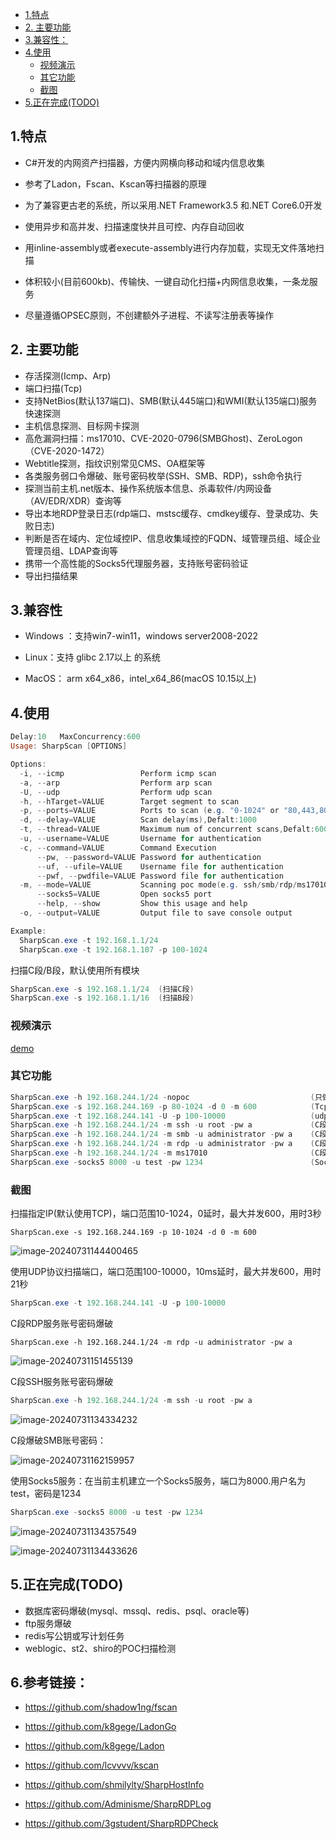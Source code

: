 

- [1.特点](#1特点)
- [2. 主要功能](#2-主要功能)
- [3.兼容性：](#3兼容性)
- [4.使用](#4使用)
  - [视频演示](#视频演示)
  - [其它功能](#其它功能)
  - [截图](#截图)
- [5.正在完成(TODO)](#5正在完成todo)





## 1.特点

- C#开发的内网资产扫描器，方便内网横向移动和域内信息收集
- 参考了Ladon，Fscan、Kscan等扫描器的原理
- 为了兼容更古老的系统，所以采用.NET Framework3.5 和.NET Core6.0开发
- 使用异步和高并发、扫描速度快并且可控、内存自动回收
- 用inline-assembly或者execute-assembly进行内存加载，实现无文件落地扫描

- 体积较小(目前600kb)、传输快、一键自动化扫描+内网信息收集，一条龙服务

- 尽量遵循OPSEC原则，不创建额外子进程、不读写注册表等操作


## 2. 主要功能

- 存活探测(Icmp、Arp)
- 端口扫描(Tcp)
- 支持NetBios(默认137端口)、SMB(默认445端口)和WMI(默认135端口)服务快速探测
- 主机信息探测、目标网卡探测
- 高危漏洞扫描：ms17010、CVE-2020-0796(SMBGhost)、ZeroLogon（CVE-2020-1472）
- Webtitle探测，指纹识别常见CMS、OA框架等
- 各类服务弱口令爆破、账号密码枚举(SSH、SMB、RDP)，ssh命令执行
- 探测当前主机.net版本、操作系统版本信息、杀毒软件/内网设备（AV/EDR/XDR）查询等
- 导出本地RDP登录日志(rdp端口、mstsc缓存、cmdkey缓存、登录成功、失败日志)
- 判断是否在域内、定位域控IP、信息收集域控的FQDN、域管理员组、域企业管理员组、LDAP查询等
- 携带一个高性能的Socks5代理服务器，支持账号密码验证
- 导出扫描结果



## 3.兼容性

- Windows ：支持win7-win11，windows server2008-2022

- Linux：支持 glibc 2.17以上 的系统

- MacOS： arm x64_x86，intel_x64_86(macOS 10.15以上)

## 4.使用

```powershell
Delay:10   MaxConcurrency:600
Usage: SharpScan [OPTIONS]

Options:
  -i, --icmp                 Perform icmp scan
  -a, --arp                  Perform arp scan
  -U, --udp                  Perform udp scan
  -h, --hTarget=VALUE        Target segment to scan
  -p, --ports=VALUE          Ports to scan (e.g. "0-1024" or "80,443,8080")
  -d, --delay=VALUE          Scan delay(ms),Defalt:1000
  -t, --thread=VALUE         Maximum num of concurrent scans,Defalt:600
  -u, --username=VALUE       Username for authentication
  -c, --command=VALUE        Command Execution
      --pw, --password=VALUE Password for authentication
      --uf, --ufile=VALUE    Username file for authentication
      --pwf, --pwdfile=VALUE Password file for authentication
  -m, --mode=VALUE           Scanning poc mode(e.g. ssh/smb/rdp/ms17010)
      --socks5=VALUE         Open socks5 port
      --help, --show         Show this usage and help
  -o, --output=VALUE         Output file to save console output

Example:
  SharpScan.exe -t 192.168.1.1/24
  SharpScan.exe -t 192.168.1.107 -p 100-1024
```



扫描C段/B段，默认使用所有模块

```powershell
SharpScan.exe -s 192.168.1.1/24  (扫描C段)
SharpScan.exe -s 192.168.1.1/16  (扫描B段)
```



### 视频演示

[demo](https://private-user-images.githubusercontent.com/89376703/352985272-6c4d2f2d-b21e-43b3-ad8b-578cd6163f05.mp4)



### 其它功能

```powershell
SharpScan.exe -h 192.168.244.1/24 -nopoc                           (只做网段主机探测和端口扫描)
SharpScan.exe -s 192.168.244.169 -p 80-1024 -d 0 -m 600            (Tcp端口扫描:80-1024，0延时，最大并发600)
SharpScan.exe -t 192.168.244.141 -U -p 100-10000                   (udp端口扫描:100-10000，10ms延时，最大并发600)
SharpScan.exe -h 192.168.244.1/24 -m ssh -u root -pw a             (C段ssh服务账号密码爆破,账号root，密码a)
SharpScan.exe -h 192.168.244.1/24 -m smb -u administrator -pw a    (C段smb服务账号密码爆破,账号root，密码a)
SharpScan.exe -h 192.168.244.1/24 -m rdp -u administrator -pw a    (C段rdp服务账号密码爆破,账号administrator，密码a)
SharpScan.exe -h 192.168.244.1/24 -m ms17010                       (C段批量扫描是否存在ms17010)
SharpScan.exe -socks5 8000 -u test -pw 1234                        (Socks5:8000.用户名:test，密码:1234)
```





### 截图

扫描指定IP(默认使用TCP)，端口范围10-1024，0延时，最大并发600，用时3秒

```postgresql
SharpScan.exe -s 192.168.244.169 -p 10-1024 -d 0 -m 600
```

![image-20240731144400465](Image/image-20240731144400465.png)



使用UDP协议扫描端口，端口范围100-10000，10ms延时，最大并发600，用时21秒

```powershell
SharpScan.exe -t 192.168.244.141 -U -p 100-10000
```

C段RDP服务账号密码爆破

```
SharpScan.exe -h 192.168.244.1/24 -m rdp -u administrator -pw a
```

![image-20240731151455139](Image/image-20240731151455139.png)

C段SSH服务账号密码爆破

```powershell
SharpScan.exe -h 192.168.244.1/24 -m ssh -u root -pw a
```



![image-20240731134334232](Image/image-20240731134334232.png)



C段爆破SMB账号密码：

![image-20240731162159957](../../AppData/Roaming/Typora/typora-user-images/image-20240731162159957.png)





使用Socks5服务：在当前主机建立一个Socks5服务，端口为8000.用户名为test，密码是1234

```powershell
SharpScan.exe -socks5 8000 -u test -pw 1234
```

![image-20240731134357549](Image/image-20240731134357549.png)

![image-20240731134433626](Image/image-20240731134433626.png)





## 5.正在完成(TODO)

- 数据库密码爆破(mysql、mssql、redis、psql、oracle等)
- ftp服务爆破
- redis写公钥或写计划任务
- weblogic、st2、shiro的POC扫描检测



## 6.参考链接：

- https://github.com/shadow1ng/fscan

- https://github.com/k8gege/LadonGo

- https://github.com/k8gege/Ladon

- https://github.com/lcvvvv/kscan

- https://github.com/shmilylty/SharpHostInfo

- https://github.com/Adminisme/SharpRDPLog
- https://github.com/3gstudent/SharpRDPCheck



